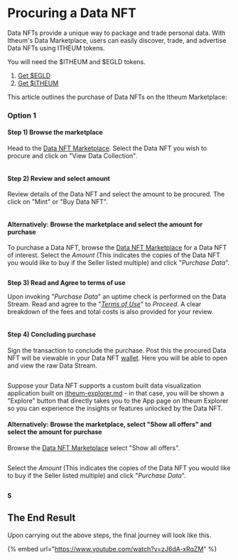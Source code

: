 # Procuring a Data NFT

Data NFTs provide a unique way to package and trade personal data. With Itheum's Data Marketplace, users can easily discover, trade, and advertise Data NFTs using ITHEUM tokens.&#x20;

You will need the $ITHEUM and $EGLD tokens.

1. [Get $EGLD](https://buy.multiversx.com/)
2. [Get $ITHEUM](https://www.itheum.io/get-itheum)

This article outlines the purchase of Data NFTs on the Itheum Marketplace:

### Option 1

#### **Step 1) Browse the marketplace**

Head to the [Data NFT Marketplace](https://test.datadex.itheum.io/datanfts/marketplace/market). Select the Data NFT you wish to procure and click on "View Data Collection".&#x20;

<figure><img src="../../.gitbook/assets/image (148).png" alt=""><figcaption></figcaption></figure>

#### **Step 2) Review and select amount**&#x20;

Review details of the Data NFT and select the amount to be procured. The click on "Mint" or "Buy Data NFT".

<figure><img src="../../.gitbook/assets/image (150).png" alt=""><figcaption></figcaption></figure>

#### **Alternatively: Browse the marketplace and select the amount for purchase**

To purchase a Data NFT, browse the [Data NFT Marketplace](https://datadex.itheum.io/) for a Data NFT of interest. Select the _Amount_ (This indicates the copies of the Data NFT you would like to buy if the Seller listed multiple) and click "_Purchase Data_".

<figure><img src="../../.gitbook/assets/image (152).png" alt=""><figcaption></figcaption></figure>

**Step 3) Read and Agree to terms of use**

Upon invoking "_Purchase Data_" an uptime check is performed on the Data Stream. Read and agree to the "[_Terms of Use_](https://itheum.com/legal/datadex/termsofuse)" to _Proceed_. A clear breakdown of the fees and total costs is also provided for your review.

<figure><img src="../../.gitbook/assets/image (81).png" alt=""><figcaption></figcaption></figure>

#### **Step 4) Concluding purchase**

Sign the transaction to conclude the purchase. Post this the procured Data NFT will be viewable in your Data NFT [wallet](https://datadex.itheum.io/datanfts/wallet). Here you will be able to open and view the raw Data Stream.

<figure><img src="../../.gitbook/assets/image (25).png" alt=""><figcaption></figcaption></figure>

Suppose your Data NFT supports a custom built data visualization application built on [itheum-explorer.md](../itheum-explorer.md "mention") - in that case, you will be shown a "Explore" button that directly takes you to the App page on Itheum Explorer so you can experience the insights or features unlocked by the Data NFT.

#### **Alternatively: Browse the marketplace, select "Show all offers" and select the amount for purchase**

Browse the [Data NFT Marketplace](https://datadex.itheum.io/) select "Show all offers".

<figure><img src="../../.gitbook/assets/image (154).png" alt=""><figcaption></figcaption></figure>

&#x20;Select the _Amount_ (This indicates the copies of the Data NFT you would like to buy if the Seller listed multiple) and click "_Purchase Data_".

<figure><img src="../../.gitbook/assets/image (152).png" alt=""><figcaption></figcaption></figure>

**S**

## The End Result

Upon carrying out the above steps, the final journey will look like this.&#x20;

{% embed url="https://www.youtube.com/watch?v=zJ6dA-xRqZM" %}
